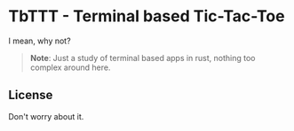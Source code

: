 # TbTTT - Terminal based Tic-Tac-Toe

I mean, why not?

> **Note**: Just a study of terminal based apps in rust, nothing too complex around here.

## License

Don't worry about it.
